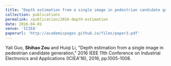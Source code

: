 ```yaml
---
title: "Depth estimation from a single image in pedestrian candidate generation"
collection: publications
permalink: /publication/2016-depth-estimation
date: 2016-04-01
venue: 'ICIEA'
paperurl: 'http://academicpages.github.io/files/paper3.pdf'
---
```

Yali Guo, **Shihao Zou** and Huiqi Li, "Depth estimation from a single image in pedestrian candidate generation," 2016 IEEE 11th Conference on Industrial Electronics and Applications (ICIEA'16), 2016, pp.1005-1008.
